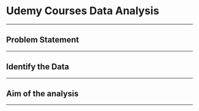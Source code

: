 # Udemy Courses Data Analysis
-----

## Problem Statement



-----

## Identify the Data



-----

## Aim of the analysis



-----